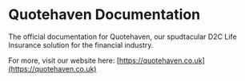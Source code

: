 # Quotehaven Documentation
The official documentation for Quotehaven, our spudtacular D2C Life Insurance solution for the financial industry.

For more, visit our website here: [https://quotehaven.co.uk](https://quotehaven.co.uk)
